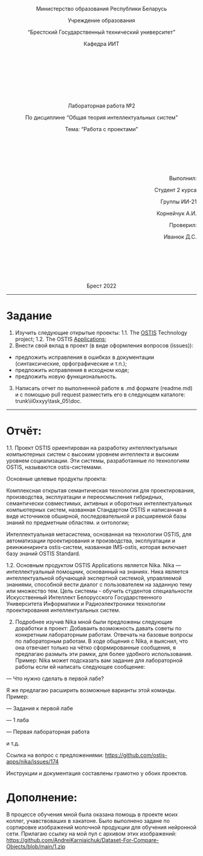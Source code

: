 <p align="center"> Министерство образования Республики Беларусь</p>
<p align="center">Учреждение образования</p>
<p align="center">“Брестский Государственный технический университет”</p>
<p align="center">Кафедра ИИТ</p>
<br><br><br><br><br><br><br>
<p align="center">Лабораторная работа №2</p>
<p align="center">По дисциплине “Общая теория интеллектуальных систем”</p>
<p align="center">Тема: “Работа с проектами”</p>
<br><br><br><br><br>
<p align="right">Выполнил:</p>
<p align="right">Студент 2 курса</p>
<p align="right">Группы ИИ-21</p>
<p align="right">Корнейчук А.И.</p>
<p align="right">Проверил:</p>
<p align="right">Иванюк Д.С.</p>
<br><br><br><br><br>
<p align="center">Брест 2022</p>

---

# Задание #
1.  Изучить следующие открытые проекты:
  1.1.  The [OSTIS](https://github.com/ostis-ai) Technology project;
  1.2.  The OSTIS [Applications](https://github.com/ostis-apps);
2.  Внести свой вклад в проект (в виде оформления вопросов (issues)):
- предложить исправления в ошибках в документации (синтаксические, орфографические и т.п.);
- предложить исправления в исходном коде;
- предложить новую функциональность.

3.  Написать отчет по выполненной работе в .md формате (readme.md) и с помощью pull request разместить его в следующем каталоге: trunk\ii0xxyy\task_05\doc.

---
# Отчёт: #
1.1. Проект OSTIS ориентирован на разработку интеллектуальных компьютерных систем с высоким уровнем интеллекта и высоким уровнем социализации. Эти системы, разработанные по технологиям OSTIS, называются ostis-системами.

Основные целевые продукты проекта:

Комплексная открытая семантическая технология для проектирования, производства, эксплуатации и переосмысления гибридных, семантически совместимых, активных и оборотных интеллектуальных компьютерных систем, названная Стандартом OSTIS и написанная в виде источников обширной, последовательной и расширяемой базы знаний по предметным областям. и онтологии;

Интеллектуальная метасистема, основанная на технологии OSTIS, для автоматизации проектирования и производства, эксплуатации и реинжиниринга ostis-систем, названная IMS-ostis, которая включает базу знаний OSTIS Standard.

1.2. Основным продуктом OSTIS Applications является Nika. Nika — интеллектуальный помощник, основанный на знаниях. Ника является интеллектуальной обучающей экспертной системой, управляемой знаниями, способной вести диалог с пользователем на заданную тему или множество тем. Цель системы - обучить студентов специальности Искусственный Интеллект Белорусского Государственного Университета Информатики и Радиоэлектроники технологии проектирования интеллектуальных систем.

2. Подробнее изучив Nika мной были предложены следующие доработки в проект:
Добаваить возможность давать советы по конкретным лабораторным работам. Отвечать на базовые вопросы по лабораторным работам. В ходе общения с Nika, я выяснил, что она отвечает только на чётко сформированные сообщения, я предлагаю размыть эти рамки, для более удобного использования. Пример:
Nika может подсказать вам задание для лабораторной работы если ей написать следующее сообщение:

— Что нужно сделать в первой лабе?

Я же предлагаю расширить возможные варианты этой команды. Пример:

— Задания к первой лабе

— 1 лаба

— Первая лабораторная работа

и т.д.

Ссылка на вопрос с предложениями: https://github.com/ostis-apps/nika/issues/174

Инструкции и документация составлены грамотно у обоих проектов. 
# Дополнение: #
В процессе обучения мной была оказана помощь в проекте моих коллег, учавствоваших в хакатоне. Было выполнено задане по сортировке изображений молочной продукции для обучения нейронной сети. Прилагаю ссылку на мой пул с архивом этих изображений: https://github.com/AndreiKarniaichuk/Dataset-For-Compare-Objects/blob/main/1.zip